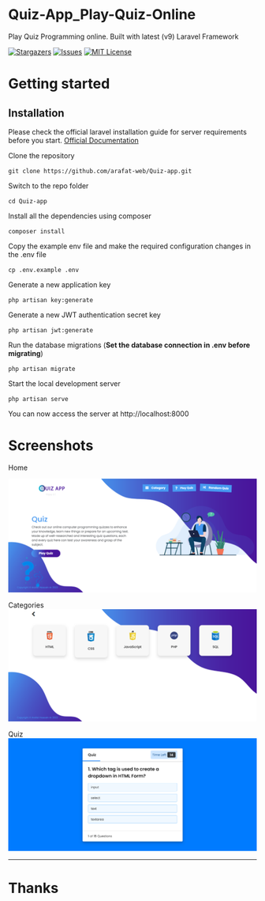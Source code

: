 # Quiz-App_Play-Quiz-Online
 Play Quiz Programming online. Built with latest (v9) Laravel Framework

[![Stargazers](https://img.shields.io/github/stars/arafat-web/Quiz-app?style=for-the-badge)](https://github.com/arafat-web/Quiz-app/stargazers)
[![Issues](https://img.shields.io/github/issues/arafat-web/Quiz-app?style=for-the-badge)](https://github.com/arafat-web/Quiz-app)
[![MIT License](https://img.shields.io/github/license/arafat-web/quiz-app?style=for-the-badge)](https://github.com/arafat-web/Quiz-app/issues)



# Getting started

## Installation

Please check the official laravel installation guide for server requirements before you start. [Official Documentation](https://laravel.com/docs/9.x)

Clone the repository

    git clone https://github.com/arafat-web/Quiz-app.git

Switch to the repo folder

    cd Quiz-app

Install all the dependencies using composer

    composer install

Copy the example env file and make the required configuration changes in the .env file

    cp .env.example .env

Generate a new application key

    php artisan key:generate

Generate a new JWT authentication secret key

    php artisan jwt:generate

Run the database migrations (**Set the database connection in .env before migrating**)

    php artisan migrate

Start the local development server

    php artisan serve

You can now access the server at http://localhost:8000

# Screenshots

Home

 ![alt](screenshots/home.png)

Categories
 ![alt](screenshots/categories.png)

 Quiz
 ![alt](screenshots/quiz.png)

 <hr>

 # Thanks
